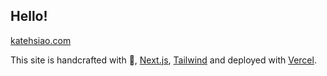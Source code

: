 ## Hello!
[katehsiao.com](https://katehsiao.com)

This site is handcrafted with 💜, [Next.js](https://nextjs.org/), [Tailwind](https://tailwindcss.com/) and deployed with [Vercel](https://vercel.com/).

